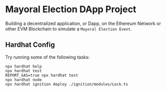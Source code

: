 # Mayoral Election DApp Project
Building a decentralized application, or Dapp, on the Ethereum Network or other EVM Blockchain to simulate a `Mayoral Election Event`.

## Hardhat Config
Try running some of the following tasks:

```shell
npx hardhat help
npx hardhat test
REPORT_GAS=true npx hardhat test
npx hardhat node
npx hardhat ignition deploy ./ignition/modules/Lock.ts
```
